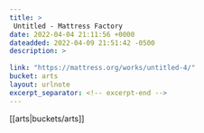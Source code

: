 ```yaml
---
title: > 
 Untitled - Mattress Factory
date: 2022-04-04 21:11:56 +0000
dateadded: 2022-04-09 21:51:42 -0500
description: > 
 
link: "https://mattress.org/works/untitled-4/"
bucket: arts
layout: urlnote
excerpt_separator: <!-- excerpt-end -->
--- 
```

 <!-- excerpt-end -->[[arts|buckets/arts]]
